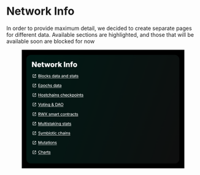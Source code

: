 # Network Info

In order to provide maximum detail, we decided to create separate pages for different data. Available sections are highlighted, and those that will be available soon are blocked for now

<figure><img src="../../../../.gitbook/assets/image (109).png" alt=""><figcaption></figcaption></figure>
